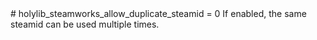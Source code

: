 <type name="holylib_steamworks_allow_duplicate_steamid" category="" is="convar">
	<summary>
		# holylib_steamworks_allow_duplicate_steamid = 0
		If enabled, the same steamid can be used multiple times.
	</summary>
</type>
